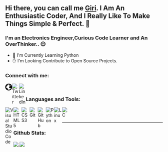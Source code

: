 
<!--
**Giridharsalana/giridharsalana** is a ✨ _special_ ✨ repository because its `README.md` (this file) appears on your GitHub profile.

Here are some ideas to get you started:

- 🔭 I’m currently working on ...
- 🌱 I’m currently learning ...
- 👯 I’m looking to collaborate on ...
- 🤔 I’m looking for help with ...
- 💬 Ask me about ...
- 📫 How to reach me: ...
- 😄 Pronouns: ...
- ⚡ Fun fact: ...
-->

<!-- My_Bio_Begin-->
## Hi there, you can call me [Giri][website].  I Am An Enthusiastic Coder, And I Really Like To Make Things Simple & Perfect. :raising_hand:

###  I'm an Electronics Engineer,Curious Code Learner and An OverThinker.. :blush:

- :running: I'm Currently Learning Python
- :raised_hand: I'm Looking Contribute to Open Source Projects.




### Connect with me:

[<img align="left" alt="Website" width="22px" src="https://raw.githubusercontent.com/iconic/open-iconic/master/svg/globe.svg" />][website]
[<img align="left" alt="Twitter" width="22px" src="https://icongr.am/devicon/twitter-original.svg" />][twitter]
[<img align="left" alt="LinkedIn" width="22px" src="https://icongr.am/devicon/linkedin-original.svg" />][linkedin]
<!--[<img align="left" alt="Instagram" width="22px" src="https://cdn.jsdelivr.net/npm/simple-icons@v3/icons/instagram.svg" />][instagram]-->
<br />


### Languages and Tools:

<img align="left" alt="Visual Studio Code" width="26px" src="https://icongr.am/material/microsoft-visual-studio-code.svg" />
<img align="left" alt="HTML5" width="26px" src="https://icongr.am/devicon/html5-original-wordmark.svg" />
<img align="left" alt="CSS3" width="26px" src="https://icongr.am/devicon/css3-original-wordmark.svg" />
<img align="left" alt="Git" width="26px" src="https://icongr.am/devicon/git-original-wordmark.svg"/>
<img align="left" alt="GitHub" width="26px" src="https://icongr.am/devicon/github-original-wordmark.svg" />
<img align="left" alt="Python" width="26px" src="https://icongr.am/devicon/python-original.svg" />
<img align="left" alt="Linux" width="26px" src="https://icongr.am/devicon/ubuntu-plain-wordmark.svg" />
<img align="left" alt="C" width="26px" src="https://icongr.am/devicon/c-original.svg" />
<br />
<br />

---
### Github Stats:

<a href="">
  <img align="center" src="https://github-readme-stats.vercel.app/api?username=giridharsalana&count_private=true&include_all_commits=true&show_icons=true&title_color=007bff&text_color=e7e7e7&icon_color=007bff&bg_color=171c28" />
</a>
<a href="">
  <img align="center" src="https://github-readme-stats.vercel.app/api/top-langs/?username=giridharsalana&layout=compact&title_color=007bff&text_color=e7e7e7&icon_color=007bff&bg_color=171c28" />
</a>

<!-- ![Giri's Github stats](https://github-readme-stats.vercel.app/api?username=giridharsalana&count_private=true&include_all_commits=true&show_icons=true&title_color=007bff&text_color=e7e7e7&icon_color=007bff&bg_color=171c28)

![Top Langs](https://github-readme-stats.vercel.app/api/top-langs/?username=giridharsalana&layout=compact&title_color=007bff&text_color=e7e7e7&icon_color=007bff&bg_color=171c28) -->

[website]: https://giridharsalana.github.io
[twitter]: https://twitter.com/giridharsalana3
[linkedin]: https://linkedin.com/in/giridharsalana
